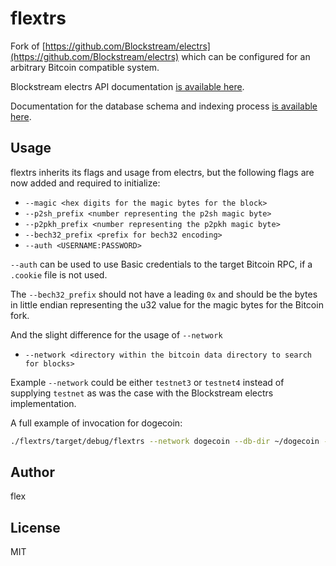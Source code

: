 # flextrs

Fork of [https://github.com/Blockstream/electrs](https://github.com/Blockstream/electrs) which can be configured for an arbitrary Bitcoin compatible system.

Blockstream electrs API documentation [is available here](https://github.com/blockstream/esplora/blob/master/API.md).

Documentation for the database schema and indexing process [is available here](doc/schema.md).

## Usage

flextrs inherits its flags and usage from electrs, but the following flags are now added and required to initialize:

- `--magic <hex digits for the magic bytes for the block>`
- `--p2sh_prefix <number representing the p2sh magic byte>`
- `--p2pkh_prefix <number representing the p2pkh magic byte>`
- `--bech32_prefix <prefix for bech32 encoding>`
- `--auth <USERNAME:PASSWORD>`

`--auth` can be used to use Basic credentials to the target Bitcoin RPC, if a `.cookie` file is not used.

The `--bech32_prefix` should not have a leading `0x` and should be the bytes in little endian representing the u32 value for the magic bytes for the Bitcoin fork.

And the slight difference for the usage of `--network`
- `--network <directory within the bitcoin data directory to search for blocks>`

Example `--network` could be either `testnet3` or `testnet4` instead of supplying `testnet` as was the case with the Blockstream electrs implementation.

A full example of invocation for dogecoin:

```sh
./flextrs/target/debug/flextrs --network dogecoin --db-dir ~/dogecoin --auth 'dogecoinrpc:dogecoinrpc' --daemon-rpc-addr 127.0.0.1:22555 --p2sh-prefix 22 --p2pkh-prefix 30 --bech32-prefix dc --magic c0c0c0c0  --log-filters DEBUG --db-dir ~/dogecoin --daemon-db-dir ~/.dogecoin-flextrs
```

## Author

flex

## License

MIT
